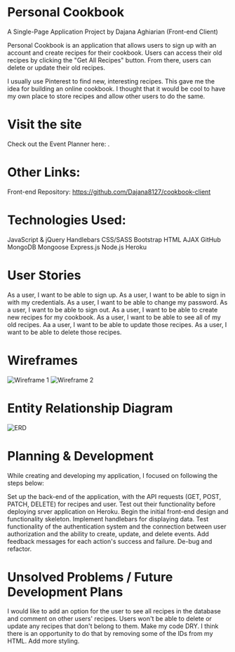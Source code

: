 # Personal Cookbook

A Single-Page Application Project by Dajana Aghiarian (Front-end Client)

Personal Cookbook is an application that allows users to sign up with an account and create recipes for their cookbook. Users can access their old recipes by clicking the "Get All Recipes" button. From there, users can delete or update their old recipes.

I usually use Pinterest to find new, interesting recipes. This gave me the idea for building an online cookbook. I thought that it would be cool to have my own place to store recipes and allow other users to do the same.

# Visit the site

Check out the Event Planner here: .

# Other Links:

Front-end Repository: https://github.com/Dajana8127/cookbook-client

# Technologies Used:

JavaScript & jQuery
Handlebars
CSS/SASS
Bootstrap
HTML
AJAX
GitHub
MongoDB
Mongoose
Express.js
Node.js
Heroku

# User Stories

As a user, I want to be able to sign up. As a user, I want to be able to sign in with my credentials. As a user, I want to be able to change my password. As a user, I want to be able to sign out. As a user, I want to be able to create new recipes for my cookbook. As a user, I want to be able to see all of my old recipes. Aa a user, I want to be able to update those recipes. As a user, I want to be able to delete those recipes.

# Wireframes

![Wireframe 1](https://imgur.com/U7Xyhoa)
![Wireframe 2](https://imgur.com/gp7qsOa)

# Entity Relationship Diagram

![ERD](https://imgur.com/Y67zklL)

# Planning & Development

While creating and developing my application, I focused on following the steps below:

Set up the back-end of the application, with the API requests (GET, POST, PATCH, DELETE) for recipes and user.
Test out their functionality before deploying srver application on Heroku.
Begin the initial front-end design and functionality skeleton.
Implement handlebars for displaying data.
Test functionality of the authentication system and the connection between user authorization and the ability to create, update, and delete events.
Add feedback messages for each action's success and failure.
De-bug and refactor.

# Unsolved Problems / Future Development Plans

I would like to add an option for the user to see all recipes in the database and comment on other users' recipes. Users won't be able to delete or update any recipes that don't belong to them.
Make my code DRY. I think there is an opportunity to do that by removing some of the IDs from my HTML.
Add more styling.
